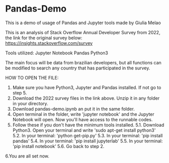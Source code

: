 # Pandas-Demo
This is a demo of usage of Pandas and Jupyter tools made by Giulia Melao

This is an analysis of Stack Overflow Annual Developer Survey from 2022, the link for the original survey below:
https://insights.stackoverflow.com/survey

Tools utilized:
Jupyter Notebook
Pandas
Python3

The main focus will be data from brazilian developers, but all functions can be modified to search any country that has participated in the survey.


HOW TO OPEN THE FILE:
1. Make sure you have Python3, Jupyter and Pandas installed. If not go to step 5.
2. Download the 2022 survey files in the link above. Unzip it in any folder in your directory.
3. Download pandas-demo.ipynb an put it in the same folder.
4. Open terminal in the folder, write 'jupyter notebook' and the Jupyter Notebook will open. Now you'll have access to the runnable codes.
5. Follow these if you don't have the minimum tools installed.
  5.1. Download Python3. Open your terminal and write 'sudo apt-get install python3'
  5.2. In your terminal: 'python get-pip.py'
  5.3. In your terminal: 'pip install pandas'
  5.4. In your terminal: 'pip install jupyterlab'
  5.5. In your terminal: 'pip install notebook'
  5.6. Go back to step 2.

6.You are all set now.
